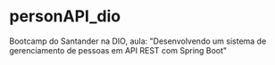 # personAPI_dio
Bootcamp do Santander na DIO, aula: "Desenvolvendo um sistema de gerenciamento de pessoas em API REST com Spring Boot"
